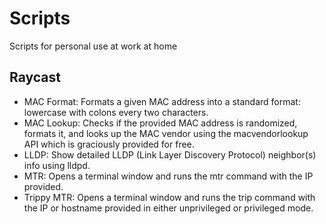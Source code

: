 # Scripts

Scripts for personal use at work at home

## Raycast

* MAC Format: Formats a given MAC address into a standard format: lowercase with colons every two characters.
* MAC Lookup: Checks if the provided MAC address is randomized, formats it, and looks up the MAC vendor using the macvendorlookup API which is graciously provided for free.
* LLDP: Show detailed LLDP (Link Layer Discovery Protocol) neighbor(s) info using lldpd.
* MTR: Opens a terminal window and runs the mtr command with the IP provided.
* Trippy MTR: Opens a terminal window and runs the trip command with the IP or hostname provided in either unprivileged or privileged mode.

